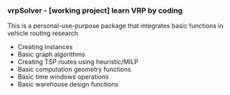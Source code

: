 ### vrpSolver - [working project] learn VRP by coding

This is a personal-use-purpose package that integrates basic functions in vehicle routing research

- Creating instances
- Basic graph algorithms
- Creating TSP routes using heuristic/MILP
- Basic computation geometry functions
- Basic time windows operations
- Basic warehouse design functions
